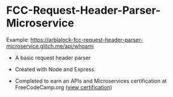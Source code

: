 # FCC-Request-Header-Parser-Microservice
Example: https://arblalock-fcc-request-header-parser-microservice.glitch.me/api/whoami
* A basic request header parser

* Created with Node and Express.

* Completed to earn an APIs and Microservices certification at FreeCodeCamp.org ([view certification](https://www.freecodecamp.org/certification/fcca50f642d-7c7c-48e9-805b-e0457529b232/apis-and-microservices))
